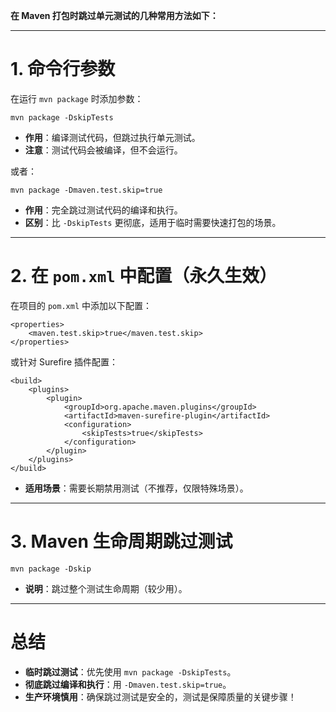 **在 Maven 打包时跳过单元测试的几种常用方法如下：**

------

# 1. **命令行参数**

在运行 `mvn package` 时添加参数：

```
mvn package -DskipTests
```

- **作用**：编译测试代码，但跳过执行单元测试。
- **注意**：测试代码会被编译，但不会运行。

或者：

```
mvn package -Dmaven.test.skip=true
```

- **作用**：完全跳过测试代码的编译和执行。
- **区别**：比 `-DskipTests` 更彻底，适用于临时需要快速打包的场景。

------

# 2. **在 `pom.xml` 中配置（永久生效）**

在项目的 `pom.xml` 中添加以下配置：

```
<properties>
    <maven.test.skip>true</maven.test.skip>
</properties>
```



或针对 Surefire 插件配置：

```
<build>
    <plugins>
        <plugin>
            <groupId>org.apache.maven.plugins</groupId>
            <artifactId>maven-surefire-plugin</artifactId>
            <configuration>
                <skipTests>true</skipTests>
            </configuration>
        </plugin>
    </plugins>
</build>
```



- **适用场景**：需要长期禁用测试（不推荐，仅限特殊场景）。

------

# 3. **Maven 生命周期跳过测试**

```
mvn package -Dskip
```

- **说明**：跳过整个测试生命周期（较少用）。

------

# 总结

- **临时跳过测试**：优先使用 `mvn package -DskipTests`。
- **彻底跳过编译和执行**：用 `-Dmaven.test.skip=true`。
- **生产环境慎用**：确保跳过测试是安全的，测试是保障质量的关键步骤！
